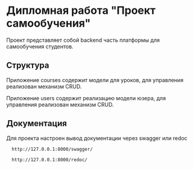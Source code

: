 # Дипломная работа "Проект самообучения"

Проект представляет собой backend часть платформы для самообучения студентов.


## Структура

Приложение courses содержит модели для уроков, для управления реализован механизм CRUD.

Приложение users содержит реализацию модели юзера, для управления реализован механизм CRUD.

## Документация
Для проекта настроен вывод документации через swagger или redoc

      http://127.0.0.1:8000/swagger/

      http://127.0.0.1:8000/redoc/



